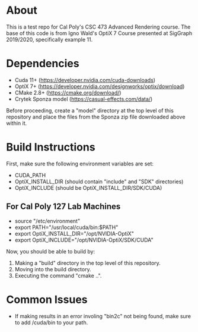 # About
This is a test repo for Cal Poly's CSC 473 Advanced Rendering course. The base of this code is from Igno Wald's OptiX 7 Course presented at SigGraph 2019/2020, specifically example 11.

# Dependencies
- Cuda 11+ (https://developer.nvidia.com/cuda-downloads)
- OptiX 7+ (https://developer.nvidia.com/designworks/optix/download)
- CMake 2.8+ (https://cmake.org/download/)
- Crytek Sponza model (https://casual-effects.com/data/)

Before proceeding, create a "model" directory at the top level of this repository and place the files from the Sponza zip file downloaded above within it. 

# Build Instructions
First, make sure the following environment variables are set:
- CUDA_PATH
- OptiX_INSTALL_DIR (should contain "include" and "SDK" directories)
- OptiX_INCLUDE (should be OptiX_INSTALL_DIR/SDK/CUDA)

## For Cal Poly 127 Lab Machines
- source "/etc/environment"
- export PATH="/usr/local/cuda/bin:$PATH"
- export OptiX_INSTALL_DIR="/opt/NVIDIA-OptiX"
- export OptiX_INCLUDE="/opt/NVIDIA-OptiX/SDK/CUDA"

Now, you should be able to build by:
1. Making a "build" directory in the top level of this repository.
2. Moving into the build directory.
3. Executing the command "cmake ..".

# Common Issues
- If making results in an error involing "bin2c" not being found, make sure to add /cuda/bin to your path.
